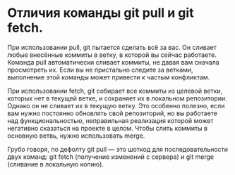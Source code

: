 Oтличия команды git pull и git fetch.
==========================================

При использовании pull, git пытается сделать всё за вас. Он сливает любые внесённые коммиты в ветку, в которой вы сейчас работаете. Команда pull автоматически сливает коммиты, не давая вам сначала просмотреть их. Если вы не пристально следите за ветками, выполнение этой команды может привести к частым конфликтам.  

При использовании fetch, git собирает все коммиты из целевой ветки, которых нет в текущей ветке, и сохраняет их в локальном репозитории. Однако он не сливает их в текущую ветку. Это особенно полезно, если вам нужно постоянно обновлять свой репозиторий, но вы работаете над функциональностью, неправильная реализация которой может негативно сказаться на проекте в целом. Чтобы слить коммиты в основную ветвь, нужно использовать merge.  

Грубо говоря, по дефолту git pull — это шоткод для последовательности двух команд: git fetch (получение изменений с сервера) и git merge (сливание в локальную копию).
